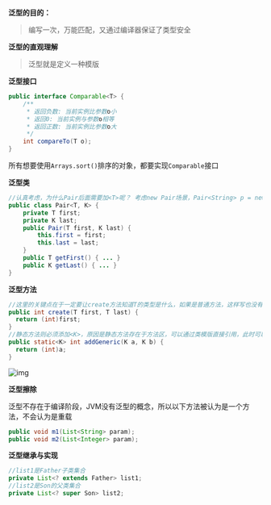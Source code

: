 **泛型的目的：**

> 编写一次，万能匹配，又通过编译器保证了类型安全

**泛型的直观理解**

> 泛型就是定义一种模版

**泛型接口**

```java
public interface Comparable<T> {
    /**
     * 返回负数: 当前实例比参数o小
     * 返回0: 当前实例与参数o相等
     * 返回正数: 当前实例比参数o大
     */
    int compareTo(T o);
}
```

所有想要使用`Arrays.sort()`排序的对象，都要实现`Comparable`接口

**泛型类**

```java
//认真考虑，为什么Pair后面需要加<T>呢？ 考虑new Pair场景，Pair<String> p = new Pair();
public class Pair<T, K> {
    private T first;
    private K last;
    public Pair(T first, K last) {
        this.first = first;
        this.last = last;
    }
    public T getFirst() { ... }
    public K getLast() { ... }
}
```

**泛型方法**

```java
//这里的关键点在于一定要让create方法知道T的类型是什么，如果是普通方法，这样写也没有问题，但是类必须是XXX<T>,原因是普通方法在调用时就知道了实例的类型，
public int create(T first, T last) {
  return (int)first;
}
//静态方法则必须添加<K>，原因是静态方法存在于方法区，可以通过类模版直接引用，此时可以没有类对象实例，所以addGeneric这个方法不知道K的类型，所以需要标记成泛型方法
public static<K> int addGeneric(K a, K b) {
  return (int)a;
}
```

![img](https://tva1.sinaimg.cn/large/008i3skNly1gwx9ykyx2wj30xb0jqjui.jpg)

**泛型擦除**

泛型不存在于编译阶段，JVM没有泛型的概念，所以以下方法被认为是一个方法，不会认为是重载

```java
public void m1(List<String> param);
public void m2(List<Integer> param);
```

**泛型继承与实现**

```java
//list1是Father子类集合
private List<? extends Father> list1;
//list2是Son的父类集合
private List<? super Son> list2;

```

